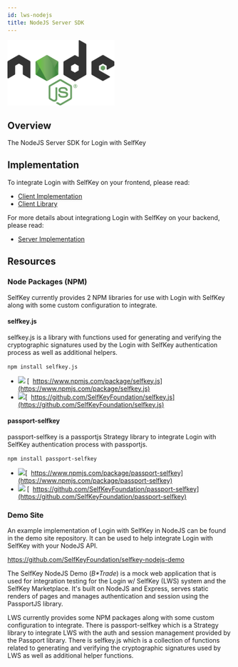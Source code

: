 ```yaml
---
id: lws-nodejs
title: NodeJS Server SDK
---
```

<img src='/img/node.png' width='240px'>

## Overview
The NodeJS Server SDK for Login with SelfKey

## Implementation
To integrate Login with SelfKey on your frontend, please read:
* [Client Implementation](https://selfkeyfoundation.github.io/docs/login-with-selfkey/lws-client.html)
* [Client Library](https://selfkeyfoundation.github.io/docs/resources/lws-js.html)

For more details about integrationg Login with SelfKey on your backend, please read:
* [Server Implementation](https://selfkeyfoundation.github.io/docs/login-with-selfkey/lws-server.html)

## Resources

### Node Packages (NPM)
SelfKey currently provides 2 NPM libraries for use with Login with SelfKey along with some custom configuration to integrate. 

#### selfkey.js
selfkey.js is a library with functions used for generating and verifying the cryptographic signatures used by the Login with SelfKey authentication process as well as additional helpers. 

`npm install selfkey.js`
* <img src='/img/npm.png' width='40px'> [&nbsp;&nbsp;https://www.npmjs.com/package/selfkey.js](https://www.npmjs.com/package/selfkey.js)
* <img src='/img/github.png' width='40px'>[&nbsp;&nbsp;https://github.com/SelfKeyFoundation/selfkey.js](https://github.com/SelfKeyFoundation/selfkey.js)

#### passport-selfkey
passport-selfkey is a passportjs Strategy library to integrate Login with SelfKey authentication process with passportjs. 

`npm install passport-selfkey`
* <img src='/img/npm.png' width='40px'>[&nbsp;&nbsp;https://www.npmjs.com/package/passport-selfkey](https://www.npmjs.com/package/passport-selfkey)
* <img src='/img/github.png' width='40px'> [&nbsp;&nbsp;https://github.com/SelfKeyFoundation/passport-selfkey](https://github.com/SelfKeyFoundation/passport-selfkey)


### Demo Site
An example implementation of Login with SelfKey in NodeJS can be found in the demo site repository.  It can be used to help integrate Login with SelfKey with your NodeJS API.  

https://github.com/SelfKeyFoundation/selfkey-nodejs-demo

The SelfKey NodeJS Demo (_B*Trade_) is a mock web application that is used for integration testing for the Login w/ SelfKey (LWS) system and the SelfKey Marketplace.  It's built on NodeJS and Express, serves static renders of pages and manages authentication and session using the PassportJS library.  

LWS currently provides some NPM packages along with some custom configuration to integrate.  There is passport-selfkey which is a Strategy library to integrate LWS with the auth and session management provided by the Passport library.  There is selfkey.js which is a collection of functions related to generating and verifying the cryptographic signatures used by LWS as well as additional helper functions. 
